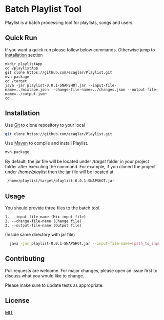 # Batch Playlist Tool

Playlist is a batch processing tool for playlists, songs and users.

## Quick Run
If you want a quick run please follow below commands. Otherwise jump to [Installation](https://github.com/ecaglar/Playlist/blob/main/README.md#installation) section

```
mkdir playlistApp
cd /playlistApp
git clone https://github.com/ecaglar/Playlist.git
mvn package
cd /target
java -jar playlist-0.0.1-SNAPSHOT.jar --input-file-name=../mixtape.json --change-file-name=../changes.json --output-file-name=../output.json
cd ..
```

## Installation

Use  [Git](https://git-scm.com/) to clone repository to your local

```bash
git clone https://github.com/ecaglar/Playlist.git
```

Use  [Maven](https://maven.apache.org/) to compile and install Playlist.

```bash
mvn package
```
By default, the jar file will be located under */target* folder in your project folder after executing the command.
For example, if you cloned the project under */home/playlist* then the jar file will be located at
```bash
 /home/playlist/target/playlist-0.0.1-SNAPSHOT.jar
 ```
## Usage

You should provide three files to the batch tool.
```
1. --input-file-name (Mix input file)
2. --change-file-name (Change file)
3. --output-file-name (Output file)
```

(Inside same directory with jar file)

```bash
  java -jar playlist-0.0.1-SNAPSHOT.jar --input-file-name=[path_to_input_file] --change-file-name=[path-to-change_file] --output-file-name=[path_to_output_file]
```

## Contributing
Pull requests are welcome. For major changes, please open an issue first to discuss what you would like to change.

Please make sure to update tests as appropriate.

## License
[MIT](https://choosealicense.com/licenses/mit/)
